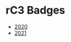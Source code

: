 # rC3 Badges

  - [2020](https://moormaster.githut.io/rc3-badges/2020/badges.html)
  - [2021](https://moormaster.github.io/rc3-badges/2021/badges.html)